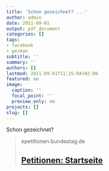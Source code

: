 ```yaml
---
title: 'Schon gezeichnet? ...'
author: admin
date: 2011-09-01
output: pdf_document
categories: []
tags:
- facebook
- german
subtitle: ''
summary: ''
authors: []
lastmod: 2011-09-01T11:15:04+02:00
featured: no
image:
  caption: ''
  focal_point: ''
  preview_only: no
projects: []
slug: []
---
```

Schon gezeichnet?
> epetitionen.bundestag.de
> ## [Petitionen: Startseite](https://epetitionen.bundestag.de/index.php?action=petition%3Bsa%3Ddetails%3Bpetition%3D17143)
>

